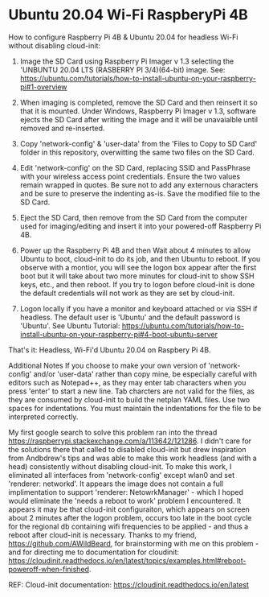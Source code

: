 # Ubuntu 20.04 Wi-Fi RaspberyPi 4B
How to configure Raspberry Pi 4B & Ubuntu 20.04 for headless Wi-Fi without disabling cloud-init:
 
1. Image the SD Card using Raspberry Pi Imager v 1.3 selecting the 'UNBUNTU 20.04 LTS (RASBERRY PI 3/4)(64-bit) image. See: https://ubuntu.com/tutorials/how-to-install-ubuntu-on-your-raspberry-pi#1-overview

2. When imaging is completed, remove the SD Card and then reinsert it so that it is mounted. Under Windows, Raspberry Pi Imager v 1.3, software ejects the SD Card after writing the image and it will be unavaialble until removed and re-inserted.

3. Copy 'network-config' & 'user-data' from the 'Files to Copy to SD Card' folder in this repository, overwitting the same two files on the SD Card.

4. Edit 'network-config' on the SD Card, replacing SSID and PassPhrase with your wireless access point credentials. Ensure the two values remain wrapped in quotes. Be sure not to add any externous characters and be sure to preserve the indenting as-is. Save the modified file to the SD Card.

5. Eject the SD Card, then remove from the SD Card from the computer used for imaging/editing and insert it into your powered-off Raspberry Pi 4B.

6. Power up the Raspberry Pi 4B and then Wait about 4 minutes to allow Ubuntu to boot, cloud-init to do its job, and then Ubuntu to reboot. If you observe with a montior, you will see the logon box appear after the first boot but it will take about two more minutes for cloud-init to show SSH keys, etc., and then reboot. If you try to logon before cloud-init is done the default credentials will not work as they are set by cloud-init.

7. Logon locally if you have a monitor and keyboard attached or via SSH if headless. The default user is 'Ubuntu' and the default password is 'Ubuntu'. See Ubuntu Tutorial: https://ubuntu.com/tutorials/how-to-install-ubuntu-on-your-raspberry-pi#4-boot-ubuntu-server

That's it: Headless, Wi-Fi'd Ubuntu 20.04 on Raspbery Pi 4B.

Additional Notes
If you choose to make your own version of 'network-config' and/or 'user-data' rather than copy mine, be especially careful with editors such as Notepad++, as they may enter tab characters when you press 'enter' to start a new line. Tab charcters are not valid for the files, as they are consumed by cloud-init to build the netplan YAML files. Use two spaces for indentations. You must maintain the indentations for the file to be interpreted correctly.

My first google search to solve this problem ran into the thread https://raspberrypi.stackexchange.com/a/113642/121286. I didn't care for the solutions there that called to disabled cloud-init but drew inspiration from Andbdrew's tips and was able to make this work headless (and with a head) consistently without disabling cloud-init. To make this work, I eliminated all interfaces from 'network-config' except wlan0 and set 'renderer: networkd'. It appears the image does not contain a full implimentation to support 'renderer: NetowrkManager' - which I hoped would eliminate the 'needs a reboot to work' problem I encountered. It appears it may be that cloud-init configuraiton, which appears on screen about 2 minutes after the logon problem, occurs too late in the boot cycle for the regional db containing wifi frequencies to be applied - and thus a reboot after cloud-init is necessary. Thanks to my friend, https://github.com/AWildBeard, for brainstorming with me on this problem - and for directing me to documentation for cloudinit: https://cloudinit.readthedocs.io/en/latest/topics/examples.html#reboot-poweroff-when-finished.

REF: Cloud-init documentation: https://cloudinit.readthedocs.io/en/latest
